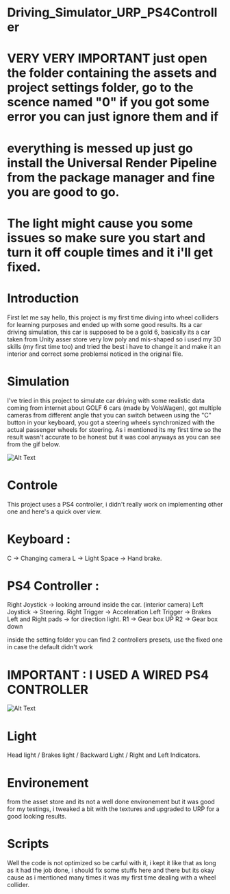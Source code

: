 # Driving_Simulator_URP_PS4Controller

# VERY VERY IMPORTANT just open the folder containing the assets and project settings folder, go to the scence named "0" if you got some error you can just ignore them and if
# everything is messed up just go install the Universal Render Pipeline from the package manager and fine you are good to go.
# The light might cause you some issues so make sure you start and turn it off couple times and it i'll get fixed.

# Introduction

  First let me say hello, this project is my first time diving into wheel colliders for learning purposes and ended up with some good results.
  Its a car driving simulation, this car is supposed to be a gold 6, basically its a car taken from Unity asser store very low poly and mis-shaped so i used my 3D skills (my first time too) and tried the best i have to change it and make it an interior and correct some problemsi noticed in the original file.
  
 # Simulation
 
  I've tried in this project to simulate car driving with some realistic data coming from internet about GOLF 6 cars (made by VolsWagen), got multiple cameras
  from different angle that you can switch between using the "C" button in your keyboard, you got a steering wheels synchronized with the actual passenger wheels for 
  steering. As i mentioned its my first time so the result wasn't accurate to be honest but it was cool anyways as you can see from the gif below.
  
  ![Alt Text](https://media.giphy.com/media/elcU48XMW7tlY9O2jC/giphy.gif)
  
  # Controle 
  
  This project uses a PS4 controller, i didn't really work on implementing other one and here's a quick over view.
  
  # Keyboard : 
  C -> Changing camera
  L -> Light
  Space -> Hand brake.
  
  # PS4 Controller : 
  
  Right Joystick -> looking arround inside the car. (interior camera)
  Left Joystick -> Steering.
  Right Trigger -> Acceleration
  Left Trigger -> Brakes
  Left and Right pads -> for direction light.
  R1 -> Gear box UP
  R2 -> Gear box down
  
  inside the setting folder you can find 2 controllers presets, use the fixed one in case the default didn't work 
  
  # IMPORTANT : I USED A WIRED PS4 CONTROLLER
  
  ![Alt Text](https://media.giphy.com/media/l0LWbMGKLJSDevb81M/giphy.gif)
  
  
  # Light
  
  Head light / Brakes light / Backward Light / Right and Left Indicators.
  
  # Environement
  
  from the asset store and its not a well done environement but it was good for my testings, i tweaked a bit with the textures and upgraded to URP for a good looking results.
  
  # Scripts 
  
  Well the code is not optimized so be carful with it, i kept it like that as long as it had the job done, i should fix some stuffs here and there but its okay cause as i mentioned many times it was my first time dealing with a wheel collider.
  
  
  
  
  
  
  
